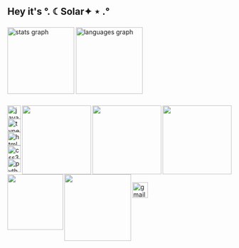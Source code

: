 <h2 align="left">Hey it's °. ☾Solar✦ ⋆ .°</h2>

###

<div align="left">
  <img src="https://github-readme-stats.vercel.app/api?username=Solar-39&hide_title=false&hide_rank=false&show_icons=true&include_all_commits=true&count_private=true&disable_animations=false&theme=dracula&locale=en&hide_border=false" height="150" alt="stats graph"  />
  <img src="https://github-readme-stats.vercel.app/api/top-langs?username=Solar-39&locale=en&hide_title=false&layout=compact&card_width=320&langs_count=5&theme=radical&hide_border=false" height="150" alt="languages graph"  />
</div>

###

<img align="right" height="155" src="https://baguete.es/imagenes/png/t_buny_3.png"  />

###

<img align="right" height="155" src="https://baguete.es/imagenes/png/t_valentine_pikahcu.png"  />

###

<img align="right" height="155" src="https://baguete.es/imagenes/png/t_pikachu.png"  />

###

<img align="left" height="125" src="https://baguete.es/imagenes/png/ham/hamtaro_19.gif"  />

###

<img align="left" height="150" src="https://pastelhello.com/pixelart/ramunesea.png"  />

###

<div align="left">
  <img src="https://cdn.jsdelivr.net/gh/devicons/devicon/icons/javascript/javascript-original.svg" height="30" alt="javascript logo"  />
  <img width="12" />
  <img src="https://cdn.jsdelivr.net/gh/devicons/devicon/icons/typescript/typescript-original.svg" height="30" alt="typescript logo"  />
  <img width="12" />
  <img src="https://cdn.jsdelivr.net/gh/devicons/devicon/icons/html5/html5-original.svg" height="30" alt="html5 logo"  />
  <img width="12" />
  <img src="https://cdn.jsdelivr.net/gh/devicons/devicon/icons/css3/css3-original.svg" height="30" alt="css3 logo"  />
  <img width="12" />
  <img src="https://cdn.jsdelivr.net/gh/devicons/devicon/icons/python/python-original.svg" height="30" alt="python logo"  />
</div>

###

<div align="left">
  <img src="https://img.shields.io/static/v1?message=Gmail&logo=gmail&label=&color=D14836&logoColor=white&labelColor=&style=for-the-badge" height="35" alt="gmail logo"  />
</div>

###

<br clear="both">


#
